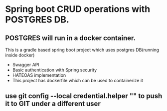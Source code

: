 #   Spring boot CRUD operations with POSTGRES DB.

##  POSTGRES will run in a docker container.

This is a gradle based spring boot project which uses postgres DB(running inside docker)
* Swagger API
* Basic authentication with Spring security
* HATEOAS implementation
* This project has dockerfile which can be used to containerize it

## use git config --local credential.helper "" to push it to GIT under a different user



